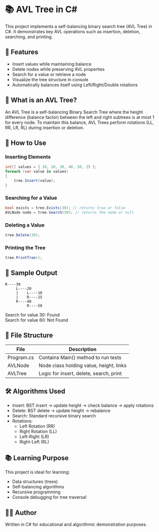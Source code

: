 # 📚 AVL Tree in C#

This project implements a self-balancing binary search tree (AVL Tree) in C#. It demonstrates key AVL operations such as insertion, deletion, searching, and printing.

## 🚀 Features
- Insert values while maintaining balance  
- Delete nodes while preserving AVL properties  
- Search for a value or retrieve a node  
- Visualize the tree structure in console  
- Automatically balances itself using Left/Right/Double rotations

## 🧠 What is an AVL Tree?
An AVL Tree is a self-balancing Binary Search Tree where the height difference (balance factor) between the left and right subtrees is at most 1 for every node. To maintain this balance, AVL Trees perform rotations (LL, RR, LR, RL) during insertion or deletion.

## 🔧 How to Use

### Inserting Elements
```csharp
int[] values = { 10, 20, 30, 40, 50, 25 };
foreach (var value in values)
{
    tree.Insert(value);
}
```

### Searching for a Value
```csharp
bool exists = tree.Exists(30); // returns true or false
AVLNode node = tree.Search(30); // returns the node or null
```

### Deleting a Value
```csharp
tree.Delete(20);
```

### Printing the Tree
```csharp
tree.PrintTree();
```

## 🧪 Sample Output
```
R----30  
     L----20  
     |    L----10  
     |    R----25  
     R----40  
          R----50  
```

Search for value 30: Found  
Search for value 60: Not Found

## 📁 File Structure

| File        | Description                            |
|-------------|----------------------------------------|
| Program.cs  | Contains Main() method to run tests    |
| AVLNode     | Node class holding value, height, links|
| AVLTree     | Logic for insert, delete, search, print|

## 🛠 Algorithms Used
- Insert: BST insert → update height → check balance → apply rotations  
- Delete: BST delete → update height → rebalance  
- Search: Standard recursive binary search  
- Rotations:
  - Left Rotation (RR)
  - Right Rotation (LL)
  - Left-Right (LR)
  - Right-Left (RL)

## 📚 Learning Purpose
This project is ideal for learning:
- Data structures (trees)
- Self-balancing algorithms
- Recursive programming
- Console debugging for tree traversal

## 👨‍💻 Author
Written in C# for educational and algorithmic demonstration purposes.
